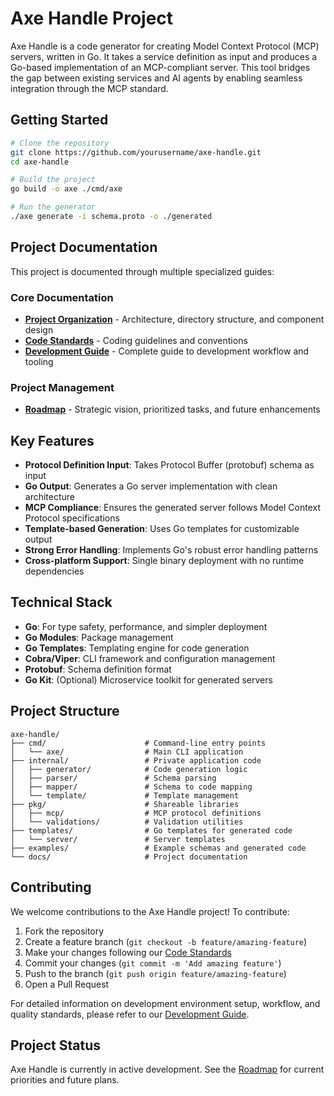 # Axe Handle Project

Axe Handle is a code generator for creating Model Context Protocol (MCP) servers, written in Go. It takes a service definition as input and produces a Go-based implementation of an MCP-compliant server. This tool bridges the gap between existing services and AI agents by enabling seamless integration through the MCP standard.

## Getting Started

```bash
# Clone the repository
git clone https://github.com/yourusername/axe-handle.git
cd axe-handle

# Build the project
go build -o axe ./cmd/axe

# Run the generator
./axe generate -i schema.proto -o ./generated
```

## Project Documentation

This project is documented through multiple specialized guides:

### Core Documentation

- [**Project Organization**](./docs/PROJECT_ORGANIZATION.md) - Architecture, directory structure, and component design
- [**Code Standards**](./docs/CODE_STANDARDS.md) - Coding guidelines and conventions
- [**Development Guide**](./docs/DEVELOPMENT_GUIDE.md) - Complete guide to development workflow and tooling

### Project Management

- [**Roadmap**](./docs/ROADMAP.md) - Strategic vision, prioritized tasks, and future enhancements

## Key Features

- **Protocol Definition Input**: Takes Protocol Buffer (protobuf) schema as input
- **Go Output**: Generates a Go server implementation with clean architecture
- **MCP Compliance**: Ensures the generated server follows Model Context Protocol specifications
- **Template-based Generation**: Uses Go templates for customizable output
- **Strong Error Handling**: Implements Go's robust error handling patterns
- **Cross-platform Support**: Single binary deployment with no runtime dependencies

## Technical Stack

- **Go**: For type safety, performance, and simpler deployment
- **Go Modules**: Package management
- **Go Templates**: Templating engine for code generation
- **Cobra/Viper**: CLI framework and configuration management
- **Protobuf**: Schema definition format
- **Go Kit**: (Optional) Microservice toolkit for generated servers

## Project Structure

```
axe-handle/
├── cmd/                      # Command-line entry points
│   └── axe/                  # Main CLI application
├── internal/                 # Private application code
│   ├── generator/            # Code generation logic
│   ├── parser/               # Schema parsing
│   ├── mapper/               # Schema to code mapping
│   └── template/             # Template management
├── pkg/                      # Shareable libraries
│   ├── mcp/                  # MCP protocol definitions
│   └── validations/          # Validation utilities
├── templates/                # Go templates for generated code
│   └── server/               # Server templates
├── examples/                 # Example schemas and generated code
└── docs/                     # Project documentation
```

## Contributing

We welcome contributions to the Axe Handle project! To contribute:

1. Fork the repository
2. Create a feature branch (`git checkout -b feature/amazing-feature`)
3. Make your changes following our [Code Standards](./docs/CODE_STANDARDS.md)
4. Commit your changes (`git commit -m 'Add amazing feature'`)
5. Push to the branch (`git push origin feature/amazing-feature`)
6. Open a Pull Request

For detailed information on development environment setup, workflow, and quality standards, please refer to our [Development Guide](./docs/DEVELOPMENT_GUIDE.md).

## Project Status

Axe Handle is currently in active development. See the [Roadmap](./docs/ROADMAP.md) for current priorities and future plans.
